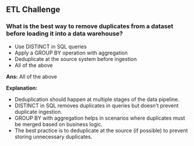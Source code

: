 ## ETL Challenge

### What is the best way to remove duplicates from a dataset before loading it into a data warehouse?
- Use DISTINCT in SQL queries
- Apply a GROUP BY operation with aggregation
- Deduplicate at the source system before ingestion
- All of the above

**Ans:** All of the above 

**Explanation:**
- Deduplication should happen at multiple stages of the data pipeline.
- DISTINCT in SQL removes duplicates in queries but doesn’t prevent duplicate ingestion.
- GROUP BY with aggregation helps in scenarios where duplicates must be merged based on business logic.
- The best practice is to deduplicate at the source (if possible) to prevent storing unnecessary duplicates.
